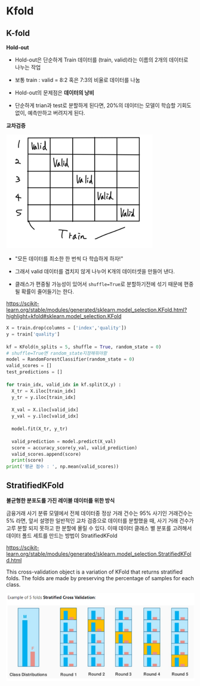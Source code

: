 # Kfold

## K-fold

**Hold-out**

- Hold-out은 단순하게 Train 데이터를 (train, valid)라는 이름의 2개의 데이터로 나누는 작업

- 보통 train : valid = 8:2 혹은 7:3의 비율로 데이터를 나눔
- Hold-out의 문제점은 **데이터의 낭비**
- 단순하게 trian과 test로 분할하게 된다면, 20%의 데이터는 모델이 학습할 기회도 없이, 예측만하고 버려지게 된다.

**교차검증**

![image-20220425220747620](Kfold.assets/image-20220425220747620.png)

- "모든 데이터를 최소한 한 번씩 다 학습하게 하자!"

- 그래서 valid 데이터를 겹치지 않게 나누어 K개의 데이터셋을 만들어 낸다.
- 클래스가 편중될 가능성이 있어서 `shuffle=True`로 분할하기전에 섞기 때문에 편중될 확률이 줄어들기는 한다.

https://scikit-learn.org/stable/modules/generated/sklearn.model_selection.KFold.html?highlight=kfold#sklearn.model_selection.KFold

```python
X = train.drop(columns = ['index','quality'])
y = train['quality']

kf = KFold(n_splits = 5, shuffle = True, random_state = 0)
# shuffle=True면 random_state지정해줘야함
model = RandomForestClassifier(random_state = 0)
valid_scores = []
test_predictions = []

for train_idx, valid_idx in kf.split(X,y) : 
  X_tr = X.iloc[train_idx]
  y_tr = y.iloc[train_idx]

  X_val = X.iloc[valid_idx]
  y_val = y.iloc[valid_idx]

  model.fit(X_tr, y_tr)
  
  valid_prediction = model.predict(X_val)
  score = accuracy_score(y_val, valid_prediction)
  valid_scores.append(score)
  print(score)
print('평균 점수 : ', np.mean(valid_scores))

```

## StratifiedKFold

**불균형한 분포도를 가진 레이블 데이터를 위한 방식**

금융거래 사기 분류 모델에서 전체 데이터중 정상 거래 건수는 95% 사기인 거래건수는 5% 라면, 앞서 설명한 일반적인 교차 검증으로 데이터를 분할했을 때, 사기 거래 건수가 고루 분할 되지 못하고 한 분할에 몰릴 수 있다. 이때 데이터 클래스 별 분포를 고려해서 데이터 폴드 세트를 만드는 방법이 StratifiedKFold

https://scikit-learn.org/stable/modules/generated/sklearn.model_selection.StratifiedKFold.html

This cross-validation object is a variation of KFold that returns stratified folds. The folds are made by preserving the percentage of samples for each class.

![image-20220425221430406](Kfold.assets/image-20220425221430406.png)

